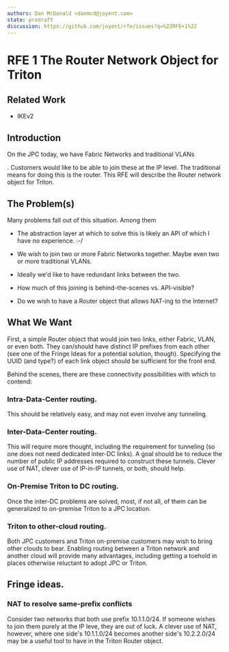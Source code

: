 ```yaml
---
authors: Dan McDonald <danmcd@joyent.com>
state: predraft
discussion: https://github.com/joyent/rfe/issues?q=%22RFE+1%22
---
```


<!--
    This Source Code Form is subject to the terms of the Mozilla Public
    License, v. 2.0. If a copy of the MPL was not distributed with this
    file, You can obtain one at http://mozilla.org/MPL/2.0/.
-->

<!--
    Copyright 2017 Joyent, Inc.
-->

# RFE 1 The Router Network Object for Triton


## Related Work

* IKEv2


## Introduction

On the JPC today, we have Fabric Networks <link> and traditional VLANs
<link>.  Customers would like to be able to join these at the IP level.  The
traditional means for doing this is the router.  This RFE will describe the
Router network object for Triton.


## The Problem(s)

Many problems fall out of this situation.  Among them

* The abstraction layer at which to solve this is likely an API of which I
  have no experience.  :-/

* We wish to join two or more Fabric Networks together.  Maybe even two or
  more traditional VLANs.

* Ideally we'd like to have redundant links between the two.

* How much of this joining is behind-the-scenes vs. API-visible?

* Do we wish to have a Router object that allows NAT-ing to the Internet?


## What We Want

First, a simple Router object that would join two links, either Fabric, VLAN,
or even both.  They can/should have distinct IP prefixes from each other (see
one of the Fringe Ideas for a potential solution, though).  Specifying the
UUID (and type?) of each link object should be sufficient for the front end.

Behind the scenes, there are these connectivity possibilities with which to
contend:

### Intra-Data-Center routing.

This should be relatively easy, and may not even involve any tunneling.

### Inter-Data-Center routing.

This will require more thought, including the requirement for tunneling (so
one does not need dedicated inter-DC links).  A goal should be to reduce the
number of public IP addresses required to construct these tunnels.  Clever
use of NAT, clever use of IP-in-IP tunnels, or both, should help.

### On-Premise Triton to DC routing.

Once the inter-DC problems are solved, most, if not all, of them can be
generalized to on-premise Triton to a JPC location.

### Triton to other-cloud routing.

Both JPC customers and Triton on-premise customers may wish to bring other
clouds to bear.  Enabling routing between a Triton network and another cloud
will provide many advantages, including getting a toehold in places otherwise
reluctant to adopt JPC or Triton.


## Fringe ideas.

### NAT to resolve same-prefix conflicts

Consider two networks that both use prefix 10.1.1.0/24.  If someone wishes to
join them purely at the IP leve, they are out of luck.  A clever use of NAT,
however, where one side's 10.1.1.0/24 becomes another side's 10.2.2.0/24 may
be a useful tool to have in the Triton Router object.

